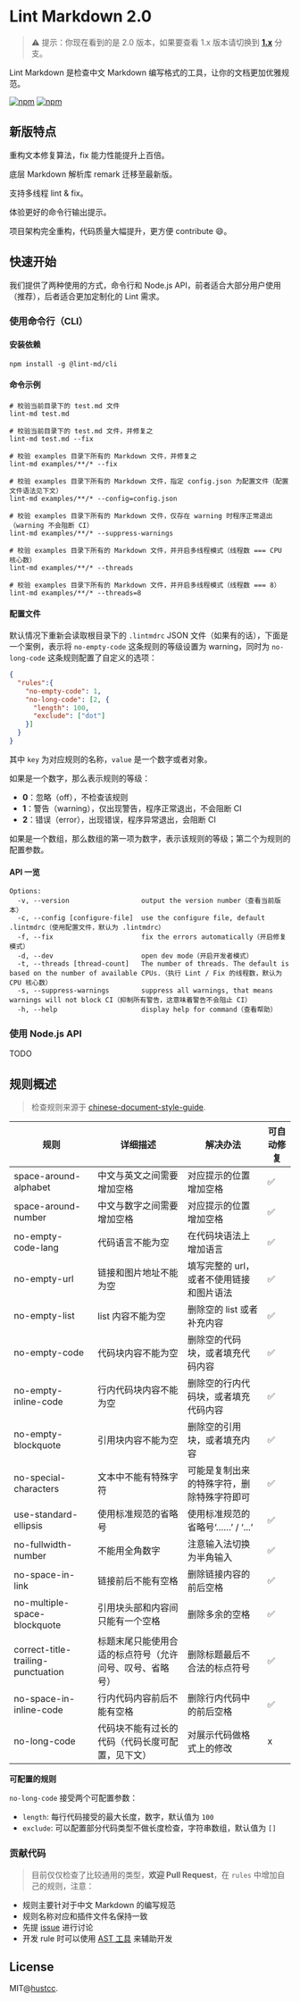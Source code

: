 # Lint Markdown 2.0

> ⚠️ 提示：你现在看到的是 2.0 版本，如果要查看 1.x 版本请切换到 **[1.x](https://github.com/lint-md/lint-md/tree/1.x)** 分支。

Lint Markdown 是检查中文 Markdown 编写格式的工具，让你的文档更加优雅规范。

[![npm](https://img.shields.io/npm/v/@lint-md/core.svg)](https://www.npmjs.com/package/lint-md)
[![npm](https://img.shields.io/npm/dm/@lint-md/core.svg)](https://www.npmjs.com/package/@lint-md/core)

## 新版特点

重构文本修复算法，fix 能力性能提升上百倍。

底层 Markdown 解析库 remark 迁移至最新版。

支持多线程 lint & fix。

体验更好的命令行输出提示。

项目架构完全重构，代码质量大幅提升，更方便 contribute 😄。

## 快速开始

我们提供了两种使用的方式，命令行和 Node.js API，前者适合大部分用户使用（推荐），后者适合更加定制化的 Lint 需求。

### 使用命令行（CLI）

#### 安装依赖

```shell
npm install -g @lint-md/cli
```

#### 命令示例

```shell
# 校验当前目录下的 test.md 文件
lint-md test.md

# 校验当前目录下的 test.md 文件，并修复之
lint-md test.md --fix

# 校验 examples 目录下所有的 Markdown 文件，并修复之
lint-md examples/**/* --fix

# 校验 examples 目录下所有的 Markdown 文件，指定 config.json 为配置文件（配置文件语法见下文）
lint-md examples/**/* --config=config.json

# 校验 examples 目录下所有的 Markdown 文件，仅存在 warning 时程序正常退出（warning 不会阻断 CI）
lint-md examples/**/* --suppress-warnings

# 校验 examples 目录下所有的 Markdown 文件，并开启多线程模式（线程数 === CPU 核心数）
lint-md examples/**/* --threads

# 校验 examples 目录下所有的 Markdown 文件，并开启多线程模式（线程数 === 8）
lint-md examples/**/* --threads=8
```

#### 配置文件

默认情况下重新会读取根目录下的 `.lintmdrc` JSON 文件（如果有的话），下面是一个案例，表示将 `no-empty-code` 这条规则的等级设置为 warning，同时为 `no-long-code` 这条规则配置了自定义的选项：

```json
{
  "rules":{
    "no-empty-code": 1,
    "no-long-code": [2, {
      "length": 100,
      "exclude": ["dot"]
    }]
  }
}
```

其中 `key` 为对应规则的名称，`value` 是一个数字或者对象。

如果是一个数字，那么表示规则的等级：

- **0**：忽略（off），不检查该规则
- **1**：警告（warning），仅出现警告，程序正常退出，不会阻断 CI
- **2**：错误（error），出现错误，程序异常退出，会阻断 CI

如果是一个数组，那么数组的第一项为数字，表示该规则的等级；第二个为规则的配置参数。

#### API 一览

```shell
Options:
  -v, --version                  output the version number（查看当前版本）
  -c, --config [configure-file]  use the configure file, default .lintmdrc（使用配置文件，默认为 .lintmdrc）
  -f, --fix                      fix the errors automatically（开启修复模式）
  -d, --dev                      open dev mode（开启开发者模式）
  -t, --threads [thread-count]   The number of threads. The default is based on the number of available CPUs.（执行 Lint / Fix 的线程数，默认为 CPU 核心数）
  -s, --suppress-warnings        suppress all warnings, that means warnings will not block CI（抑制所有警告，这意味着警告不会阻止 CI）
  -h, --help                     display help for command（查看帮助）
```

### 使用 Node.js API

TODO

## 规则概述

> 检查规则来源于 [chinese-document-style-guide](https://github.com/ruanyf/document-style-guide).


| 规则                                | 详细描述                      | 解决办法                | 可自动修复     |
|------------------------------------|------------------------------|------------------------|------------|
| space-around-alphabet              | 中文与英文之间需要增加空格        | 对应提示的位置增加空格   | ✅    |
| space-around-number                | 中文与数字之间需要增加空格        | 对应提示的位置增加空格   | ✅    | 
| no-empty-code-lang                 | 代码语言不能为空                | 在代码块语法上增加语言     | ✅    |
| no-empty-url                       | 链接和图片地址不能为空            | 填写完整的 url，或者不使用链接和图片语法 | ✅    | 
| no-empty-list                      | list 内容不能为空               | 删除空的 list 或者补充内容   | ✅    | 
| no-empty-code                      | 代码块内容不能为空               | 删除空的代码块，或者填充代码内容   | ✅    | 
| no-empty-inline-code                | 行内代码块内容不能为空            | 删除空的行内代码块，或者填充代码内容     | ✅    | 
| no-empty-blockquote                | 引用块内容不能为空               | 删除空的引用块，或者填充内容 | ✅    |
| no-special-characters              | 文本中不能有特殊字符             | 可能是复制出来的特殊字符，删除特殊字符即可  | ✅    |
| use-standard-ellipsis              | 使用标准规范的省略号             | 使用标准规范的省略号‘……’ / ‘...’ | ✅    | 
| no-fullwidth-number                | 不能用全角数字                  | 注意输入法切换为半角输入           | ✅    |
| no-space-in-link                   | 链接前后不能有空格            | 删除链接内容的前后空格     | ✅    |
| no-multiple-space-blockquote       | 引用块头部和内容间只能有一个空格    | 删除多余的空格 | ✅    |
| correct-title-trailing-punctuation | 标题末尾只能使用合适的标点符号（允许问号、叹号、省略号） | 删除标题最后不合法的标点符号   | ✅    |
| no-space-in-inline-code            | 行内代码内容前后不能有空格        | 删除行内代码中的前后空格          | ✅    |
| no-long-code                       | 代码块不能有过长的代码（代码长度可配置，见下文）  | 对展示代码做格式上的修改        | x    |

**可配置的规则**

`no-long-code` 接受两个可配置参数：

+ `length`: 每行代码接受的最大长度，数字，默认值为 `100`
+ `exclude`: 可以配置部分代码类型不做长度检查，字符串数组，默认值为 `[]`

### 贡献代码

> 目前仅仅检查了比较通用的类型，**欢迎 Pull Request**，在 `rules` 中增加自己的规则，注意：

- 规则主要针对于中文 Markdown 的编写规范
- 规则名称对应和插件文件名保持一致
- 先提 [issue](https://github.com/lint-md/lint-md/issues) 进行讨论
- 开发 rule 时可以使用 [AST 工具](https://astexplorer.net/) 来辅助开发


## License

MIT@[hustcc](https://github.com/hustcc).
